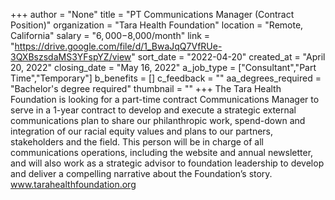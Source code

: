 +++
author = "None"
title = "PT Communications Manager (Contract Position)"
organization = "Tara Health Foundation"
location = "Remote, California"
salary = "$6,000-$8,000/month"
link = "https://drive.google.com/file/d/1_BwaJqQ7VfRUe-3QXBszsdaMS3YFspYZ/view"
sort_date = "2022-04-20"
created_at = "April 20, 2022"
closing_date = "May 16, 2022"
a_job_type = ["Consultant","Part Time","Temporary"]
b_benefits = []
c_feedback = ""
aa_degrees_required = "Bachelor's degree required"
thumbnail = ""
+++
The Tara Health Foundation is looking for a part-time contract Communications Manager to serve in a 1-year contract to develop and execute a strategic external communications plan to share our philanthropic work, spend-down and integration of our racial equity values and plans to our partners, stakeholders and the field. This person will be in charge of all communications operations, including the website and annual newsletter, and will also work as a strategic advisor to foundation leadership to develop and deliver a compelling narrative about the Foundation’s story. www.tarahealthfoundation.org